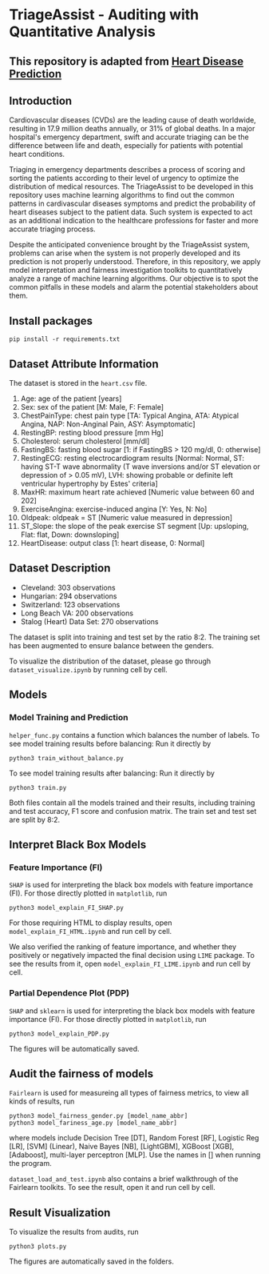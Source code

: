 # TriageAssist - Auditing with Quantitative Analysis

## This repository is adapted from [Heart Disease Prediction](https://github.com/ShubhankarRawat/Heart-Disease-Prediction.git)

## Introduction

Cardiovascular diseases (CVDs) are the leading cause of death worldwide, resulting in 17.9 million deaths annually, or 31% of global deaths. In a major hospital's emergency department, swift and accurate triaging can be the difference between life and death, especially for patients with potential heart conditions. 

Triaging in emergency departments describes a process of scoring and sorting the patients according to their level of urgency to optimize the distribution of medical resources. The TriageAssist to be developed in this repository uses machine learning algorithms to find out the common patterns in cardivascular diseases symptoms and predict the probability of heart diseases subject to the patient data. Such system is expected to act as an additional indication to the healthcare professions for faster and more accurate triaging process.

Despite the anticipated convenience brought by the TriageAssist system, problems can arise when the system is not properly developed and its prediction is not properly understood. Therefore, in this repository, we apply model interpretation and fairness investigation toolkits to quantitatively analyze a range of machine learning algorithms. Our objective is to spot the common pitfalls in these models and alarm the potential stakeholders about them.


## Install packages
```
pip install -r requirements.txt
```

## Dataset Attribute Information
The dataset is stored in the `heart.csv` file.
   1. Age: age of the patient [years]
   2. Sex: sex of the patient [M: Male, F: Female]
   3. ChestPainType: chest pain type [TA: Typical Angina, ATA: Atypical Angina, NAP: Non-Anginal Pain, ASY: Asymptomatic]
   4. RestingBP: resting blood pressure [mm Hg]
   5. Cholesterol: serum cholesterol [mm/dl]
   6. FastingBS: fasting blood sugar [1: if FastingBS > 120 mg/dl, 0: otherwise]
   7. RestingECG: resting electrocardiogram results [Normal: Normal, ST: having ST-T wave abnormality (T wave inversions and/or ST elevation or depression of > 0.05 mV), LVH: showing probable or definite left ventricular hypertrophy by Estes' criteria]
   8. MaxHR: maximum heart rate achieved [Numeric value between 60 and 202]
   9. ExerciseAngina: exercise-induced angina [Y: Yes, N: No]
   10. Oldpeak: oldpeak = ST [Numeric value measured in depression]
   11. ST_Slope: the slope of the peak exercise ST segment [Up: upsloping, Flat: flat, Down: downsloping]
   12. HeartDisease: output class [1: heart disease, 0: Normal]

## Dataset Description

   - Cleveland: 303 observations
   - Hungarian: 294 observations
   - Switzerland: 123 observations
   - Long Beach VA: 200 observations
   - Stalog (Heart) Data Set: 270 observations

   The dataset is split into training and test set by the ratio 8:2. The training set has been augmented to ensure balance between the genders.

   To visualize the distribution of the dataset, please go through `dataset_visualize.ipynb` by running cell by cell.

## Models



### Model Training and Prediction
`helper_func.py` contains a function which balances the number of labels.
To see model training results before balancing:
Run it directly by
```
python3 train_without_balance.py
```
To see model training results after balancing:
Run it directly by
```
python3 train.py
```
Both files contain all the models trained and their results, including training and test accuracy, F1 score and confusion matrix. The train set and test set are split by 8:2.

## Interpret Black Box Models

### Feature Importance (FI)
`SHAP` is used for interpreting the black box models with feature importance (FI).
For those directly plotted in `matplotlib`, run
```
python3 model_explain_FI_SHAP.py
```

For those requiring HTML to display results, open `model_explain_FI_HTML.ipynb` and run cell by cell.

We also verified the ranking of feature importance, and whether they positively or negatively impacted the final decision using `LIME` package. To see the results from it, open `model_explain_FI_LIME.ipynb` and run cell by cell.

### Partial Dependence Plot (PDP)
`SHAP` and `sklearn` is used for interpreting the black box models with feature importance (FI).
For those directly plotted in `matplotlib`, run
```
python3 model_explain_PDP.py
```
The figures will be automatically saved.

## Audit the fairness of models
`Fairlearn` is used for measureing all types of fairness metrics, to view all kinds of results, run
```
python3 model_fairness_gender.py [model_name_abbr]
python3 model_fariness_age.py [model_name_abbr]
```
where models include Decision Tree [DT], Random Forest [RF], Logistic Reg [LR], [SVM] (Linear), Naive Bayes [NB], [LightGBM], XGBoost [XGB], [Adaboost], multi-layer perceptron [MLP]. Use the names in [] when running the program.

`dataset_load_and_test.ipynb` also contains a brief walkthrough of the Fairlearn toolkits. To see the result, open it and run cell by cell.

## Result Visualization
To visualize the results from audits, run
```
python3 plots.py
```
The figures are automatically saved in the folders.